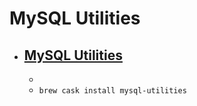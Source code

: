 # MySQL Utilities
- [MySQL Utilities](https://dev.mysql.com/downloads/utilities/)
  - 
  - 
  - `brew cask install mysql-utilities`
